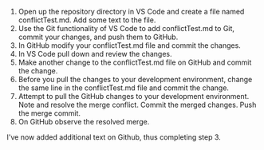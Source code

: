 1. Open up the repository directory in VS Code and create a file named conflictTest.md. Add some text to the file.
2. Use the Git functionality of VS Code to add conflictTest.md to Git, commit your changes, and push them to GitHub.
3. In GitHub modify your conflictTest.md file and commit the changes.
4. In VS Code pull down and review the changes.
5. Make another change to the conflictTest.md file on GitHub and commit the change.
6. Before you pull the changes to your development environment, change the same line in the conflictTest.md file and commit the change.
7. Attempt to pull the GitHub changes to your development environment. Note and resolve the merge conflict. Commit the merged changes. Push the merge commit.
8. On GitHub observe the resolved merge.


I've now added additional text on Github, thus completing step 3.
